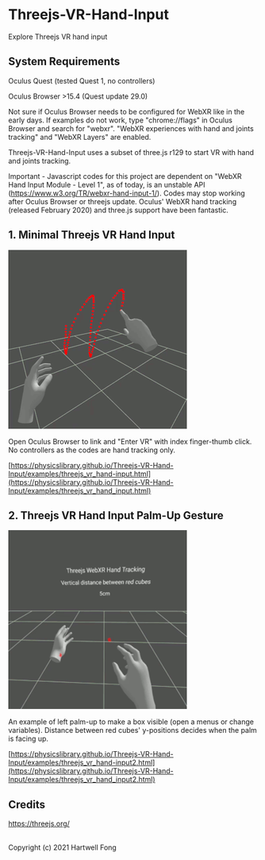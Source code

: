 # Threejs-VR-Hand-Input
Explore Threejs VR hand input

## System Requirements

Oculus Quest (tested Quest 1, no controllers)<br>

Oculus Browser >15.4 (Quest update 29.0)<br>

Not sure if Oculus Browser needs to be configured for WebXR like in the early days. If examples do not work, type "chrome://flags" in Oculus Browser and search for "webxr". "WebXR experiences with hand and joints tracking" and "WebXR Layers" are enabled.<br>

Threejs-VR-Hand-Input uses a subset of three.js r129 to start VR with hand and joints tracking.<br>

Important - Javascript codes for this project are dependent on "WebXR Hand Input Module - Level 1", as of today, is an unstable API (https://www.w3.org/TR/webxr-hand-input-1/). Codes may stop working after Oculus Browser or threejs update. Oculus' WebXR hand tracking (released February 2020) and three.js support have been fantastic.<br>

## 1. Minimal Threejs VR Hand Input<br>

<img src="images/1.gif" width="360">

Open Oculus Browser to link and "Enter VR" with index finger-thumb click. No controllers as the codes are hand tracking only.<br>

[https://physicslibrary.github.io/Threejs-VR-Hand-Input/examples/threejs_vr_hand-input.html](https://physicslibrary.github.io/Threejs-VR-Hand-Input/examples/threejs_vr_hand_input.html)

## 2. Threejs VR Hand Input Palm-Up Gesture<br>

<img src="images/2.gif" width="360">

An example of left palm-up to make a box visible (open a menus or change variables). Distance between red cubes' y-positions decides when the palm is facing up.<br>

[https://physicslibrary.github.io/Threejs-VR-Hand-Input/examples/threejs_vr_hand-input2.html](https://physicslibrary.github.io/Threejs-VR-Hand-Input/examples/threejs_vr_hand_input2.html)

## Credits

https://threejs.org/

<br>Copyright (c) 2021 Hartwell Fong
